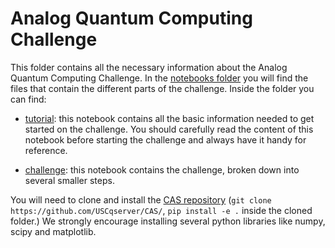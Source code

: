 # **Analog Quantum Computing Challenge**


This folder contains all the necessary information about the Analog Quantum Computing Challenge. In the [notebooks folder](notebooks) you will find the files that contain the different parts of the challenge. Inside the folder you can find:

- [tutorial](notebooks/tutorial.ipynb): this notebook contains all the basic information needed to get started on the challenge. You should carefully read the content of this notebook before starting the challenge and always have it handy for reference.

- [challenge](notebooks/challenge.ipynb): this notebook contains the challenge, broken down into several smaller steps.

You will need to clone and install the [CAS repository](https://github.com/USCqserver/CAS/) (```git clone https://github.com/USCqserver/CAS/```, ```pip install -e .``` inside the cloned folder.) We strongly encourage installing several python libraries like numpy, scipy and matplotlib.